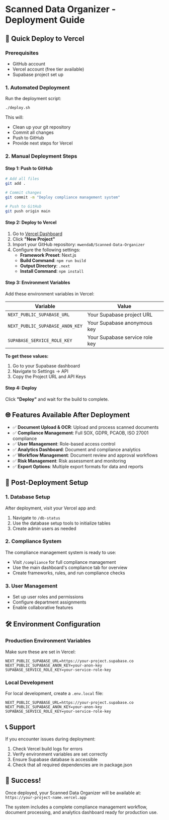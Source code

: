 # Scanned Data Organizer - Deployment Guide

## 🚀 Quick Deploy to Vercel

### Prerequisites
- GitHub account
- Vercel account (free tier available)
- Supabase project set up

### 1. Automated Deployment

Run the deployment script:
```bash
./deploy.sh
```

This will:
- Clean up your git repository
- Commit all changes
- Push to GitHub
- Provide next steps for Vercel

### 2. Manual Deployment Steps

#### Step 1: Push to GitHub
```bash
# Add all files
git add .

# Commit changes
git commit -m "Deploy compliance management system"

# Push to GitHub
git push origin main
```

#### Step 2: Deploy to Vercel
1. Go to [Vercel Dashboard](https://vercel.com/dashboard)
2. Click **"New Project"**
3. Import your GitHub repository: `mwendaB/Scanned-Data-Organizer`
4. Configure the following settings:
   - **Framework Preset**: Next.js
   - **Build Command**: `npm run build`
   - **Output Directory**: `.next`
   - **Install Command**: `npm install`

#### Step 3: Environment Variables
Add these environment variables in Vercel:

| Variable | Value |
|----------|-------|
| `NEXT_PUBLIC_SUPABASE_URL` | Your Supabase project URL |
| `NEXT_PUBLIC_SUPABASE_ANON_KEY` | Your Supabase anonymous key |
| `SUPABASE_SERVICE_ROLE_KEY` | Your Supabase service role key |

**To get these values:**
1. Go to your Supabase dashboard
2. Navigate to Settings → API
3. Copy the Project URL and API Keys

#### Step 4: Deploy
Click **"Deploy"** and wait for the build to complete.

## 🌐 Features Available After Deployment

- ✅ **Document Upload & OCR**: Upload and process scanned documents
- ✅ **Compliance Management**: Full SOX, GDPR, PCAOB, ISO 27001 compliance
- ✅ **User Management**: Role-based access control
- ✅ **Analytics Dashboard**: Document and compliance analytics
- ✅ **Workflow Management**: Document review and approval workflows
- ✅ **Risk Management**: Risk assessment and monitoring
- ✅ **Export Options**: Multiple export formats for data and reports

## 🔧 Post-Deployment Setup

### 1. Database Setup
After deployment, visit your Vercel app and:
1. Navigate to `/db-status`
2. Use the database setup tools to initialize tables
3. Create admin users as needed

### 2. Compliance System
The compliance management system is ready to use:
- Visit `/compliance` for full compliance management
- Use the main dashboard's compliance tab for overview
- Create frameworks, rules, and run compliance checks

### 3. User Management
- Set up user roles and permissions
- Configure department assignments
- Enable collaborative features

## 🛠️ Environment Configuration

### Production Environment Variables
Make sure these are set in Vercel:

```env
NEXT_PUBLIC_SUPABASE_URL=https://your-project.supabase.co
NEXT_PUBLIC_SUPABASE_ANON_KEY=your-anon-key
SUPABASE_SERVICE_ROLE_KEY=your-service-role-key
```

### Local Development
For local development, create a `.env.local` file:

```env
NEXT_PUBLIC_SUPABASE_URL=https://your-project.supabase.co
NEXT_PUBLIC_SUPABASE_ANON_KEY=your-anon-key
SUPABASE_SERVICE_ROLE_KEY=your-service-role-key
```

## 📞 Support

If you encounter issues during deployment:
1. Check Vercel build logs for errors
2. Verify environment variables are set correctly
3. Ensure Supabase database is accessible
4. Check that all required dependencies are in package.json

## 🎉 Success!

Once deployed, your Scanned Data Organizer will be available at:
`https://your-project-name.vercel.app`

The system includes a complete compliance management workflow, document processing, and analytics dashboard ready for production use.

